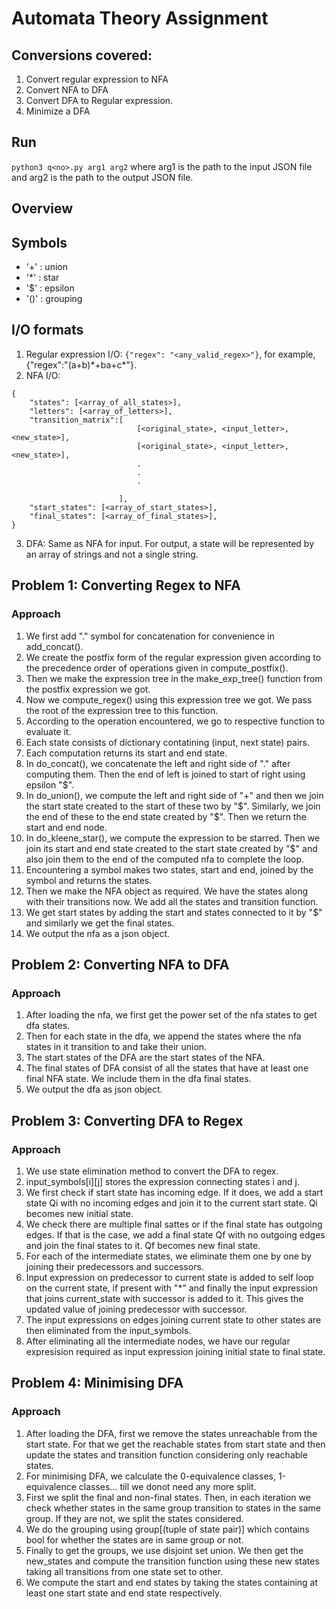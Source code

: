 # Automata Theory Assignment

## Conversions covered:

1. Convert regular expression to NFA
2. Convert NFA to DFA
3. Convert DFA to Regular expression.
4. Minimize a DFA 

## Run
`python3 q<no>.py arg1 arg2` where arg1 is the path to the input JSON file and arg2 is the path to the output JSON file.


## Overview

## Symbols 
- '+' : union 
- '*' : star 
- '$' : epsilon 
- '()' : grouping

## I/O formats
1. Regular expression I/O: `{"regex": "<any_valid_regex>"}`, for example, {"regex":"(a+b)\*+ba+c\*"}.
2. NFA I/O:
```
{
    "states": [<array_of_all_states>],
    "letters": [<array_of_letters>],
    "transition_matrix":[
                            [<original_state>, <input_letter>, <new_state>],
                            [<original_state>, <input_letter>, <new_state>],
                            .
                            .
                            .
                    
                        ],
    "start_states": [<array_of_start_states>],
    "final_states": [<array_of_final_states>],
}
```
3. DFA: Same as NFA for input. For output, a state will be represented by an array of strings and not a single string.


## Problem 1: Converting Regex to NFA

### Approach

1. We first add "." symbol for concatenation for convenience in add_concat().
2. We create the postfix form of the regular expression given according to the precedence order of operations given in compute_postfix().
3. Then we make the expression tree in the make_exp_tree() function from the postfix expression we got.
4. Now we compute_regex() using this expression tree we got. We pass the root of the expression tree to this function.
5. According to the operation encountered, we go to respective function to evaluate it.
6. Each state consists of dictionary contatining (input, next state) pairs.
7. Each computation returns its start and end state.
8. In do_concat(), we concatenate the left and right side of "." after computing them. Then the end of left is joined to start of right using epsilon "$".
9. In do_union(), we compute the left and right side of "+" and then we join the start state created to the start of these two by "$". Similarly, we join the end of these to the end state created by "$". Then we return the start and end node.
10. In do_kleene_star(), we compute the expression to be starred. Then we join its start and end state created to the start state created by "$" and also join them to the end of the computed nfa to complete the loop.
11. Encountering a symbol makes two states, start and end, joined by the symbol and returns the states.
12. Then we make the NFA object as required. We have the states along with their transitions now. We add all the states and transition function.
13. We get start states by adding the start and states connected to it by "$" and similarly we get the final states.
14. We output the nfa as a json object.

## Problem 2: Converting NFA to DFA

### Approach
1. After loading the nfa, we first get the power set of the nfa states to get dfa states.
2. Then for each state in the dfa, we append the states where the nfa states in it transition to and take their union.
3. The start states of the DFA are the start states of the NFA.
4. The final states of DFA consist of all the states that have at least one final NFA state. We include them in the dfa final states.
5. We output the dfa as json object. 


## Problem 3: Converting DFA to Regex

### Approach
1. We use state elimination method to convert the DFA to regex.
3. input_symbols[i][j] stores the expression connecting states i and j.
4. We first check if start state has incoming edge. If it does, we add a start state Qi with no incoming edges and join it to the current start state. Qi becomes new initial state.
5. We check there are multiple final sattes or if the final state has outgoing edges. If that is the case, we add a final state Qf with no outgoing edges and join the final states to it. Qf becomes new final state. 
6. For each of the intermediate states, we eliminate them one by one by joining their predecessors and successors.
7. Input expression on predecessor to current state is added to self loop on the current state, if present with "*" and finally the input expression that joins current_state with successor is added to it. This gives the updated value of joining predecessor with successor.
8. The input expressions on edges joining current state to other states are then eliminated from the input_symbols.
9. After eliminating all the intermediate nodes, we have our regular expresision required as input expression joining initial state to final state.

## Problem 4: Minimising DFA

### Approach
1. After loading the DFA, first we remove the states unreachable from the start state. For that we get the reachable states from start state and then update the states and transition function considering only reachable states.  
2. For minimising DFA, we calculate the 0-equivalence classes, 1-equivalence classes... till we donot need any more split.
3. First we split the final and non-final states. Then, in each iteration we check whether states in the same group transition to states in the same group. If they are not, we split the states considered.
4. We do the grouping using group[(tuple of state pair)] which contains bool for whether the states are in same group or not.
5. Finally to get the groups, we use disjoint set union. We then get the new_states and compute the transition function using these new states taking all transitions from one state set to other.
6. We compute the start and end states by taking the states containing at least one start state and end state respectively.
